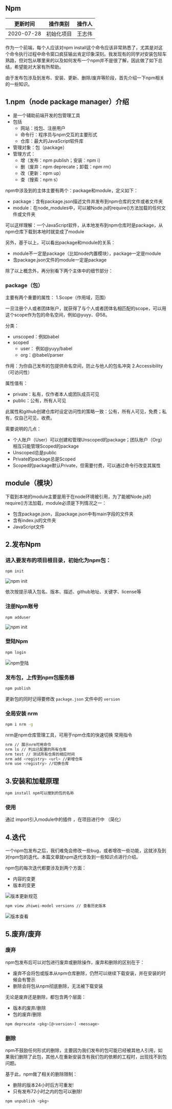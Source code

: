 ## Npm

| 更新时间     |  操作类别    | 操作人   |
| ---------- | ------|--------|
| 2020-07-28 | 初始化项目 | 王志伟 |



作为一个前端，每个人应该对npm install这个命令应该非常熟悉了，尤其是对这个命令执行过程中命令窗口疯狂输出肯定印象深刻。我发现有的同学对安装包轻车熟路，但对包从哪里来的以及如何发布一个npm并不是很了解，因此做了如下总结，希望能对大家有所帮助。

由于发布包涉及到发布、安装、更新、删除/废弃等阶段，首先介绍一下npm相关的一些知识。



## 1.npm（node package manager）介绍

- 是一个辅助前端开发的包管理工具
- 包括
    - 网站：找包、注册用户
    - 命令行：程序员与npm交互的主要形式
    - 仓库：最大的JavaScript软件库
- 管理对象：包（package）
- 管理方式：
    - 增（发布：npm publish；安装：npm i）
    - 删（废弃：npm deprecate；卸载：npm rm）
    - 改（更新：npm up）
    - 查（搜索：npm s）
    
npm中涉及到的主体主要有两个：package和module，定义如下：

- package：含有package.json描述文件并发布到npm仓库的文件或者文件夹
- module：在node_modules中，可以被Node.js的require()方法加载的任何文件或文件夹

可以这样理解：一个JavaScript软件，从本地发布到npm仓库时是package，从npm仓库下载到本地时就变成了module

另外，基于以上，可以看出package和module的关系：

- module不一定是package（比如node内置模块），package一定是module
- 含package.json文件的module一定是package

除了以上概念外，再分别看下两个主体中的细节部分：


### package（包）
主要有两个重要的属性：
1.Scope（作用域，范围）

一旦注册个人或者团体账户，就获得了与个人或者团体名相匹配的scope，可以用这个scope作为包的命名空间，例如@yuyy、@58。

分类：

- unscoped：例如babel
- scoped
     - user： 例如@yuyy/babel
     - org：@babel/parser

作用：为你自己发布的包提供命名空间，防止与他人的包名冲突
2.Accessibility（可访问性）
 
属性值有：

- private：私有，仅作者本人或团队成员可见
- public：公有，所有人可见

此属性和github创建仓库时设定访问性的策略一致：公有，所有人可见，免费；私有，仅自己可见，收费。

需要说明的几点：

- 个人账户（User）可以创建和管理Unscoped的package；团队账户（Org）相互只能管理Scoped的package
- Unscoped总是public
- Private的package总是Scoped
- Scoped的package默认Private，但需要付费，可以通过命令行改变其属性

## module（模块）

下载到本地的module主要是用于在node环境被引用，为了能被Node.js的require()方法加载，module必须是下列情况之一：

- 包含package.json，且package.json中有main字段的文件夹
- 含有index.js的文件夹
- JavaScript文件

## 2.发布Npm   

### 进入要发布的项目根目录，初始化为npm包：

```bash
npm init
```

![npm init](/img/npm-init.png)

依次按提示填入包名、版本、描述、github地址、关键字、license等

### 注册Npm账号

```bash
npm adduser
```

![npm init](/img/npm-addUser.png)

### 登陆Npm

```bash
npm login
```

![npm登陆](/img/npm-login.png)

### 发布包，上传到npm包服务器

```bash
npm publish
```

更新包的同时记得要修改 `package.json` 文件中的 `version` 

### 全局安装 nrm

```bash
npm i nrm -g
```

nrm是npm仓库管理工具，可用于npm仓库的快速切换
常用指令

```bash
nrm // 展示nrm可用命令
nrm ls // 列出已配置的所有仓库
nrm test // 测试所有仓库的相应时间
nrm add <registry> <url> //新增仓库
nrm use <registry> //切换仓库
```


## 3.安装和加载原理 

```bash
npm install npm可以搜到的包的名称
```

### 使用

通过 import引入module中的插件 ，在项目进行中 （简化） 

## 4.迭代

一个npm包发布之后，我们难免会修改一些bug，或者增改一些功能，这就涉及到对npm包的迭代。本篇文章就npm迭代涉及到一些知识点进行介绍。

npm包的每次迭代都要涉及到两个方面：

- 内容的变更
- 版本的变更

![版本更新规范](/img/npm-rule.png)

```bash
npm view zhiwei-model versions // 查看历史版本
```

![版本查看](/img/npm-versions.png)

##  5.废弃/废弃
### 废弃
npm包发布后可以对包进行废弃或删除操作，废弃和删除的区别在于：

- 废弃不会将包或版本从npm仓库删除，仍然可以继续下载安装，并在安装的时候会有警示
- 删除会将包从npm彻底删除，无法被下载安装

无论是废弃还是删除，都包含两个层面：

- 版本的废弃/删除
- 包的废弃/删除

```bash
npm deprecate <pkg>[@<version>] <message>

```


### 删除

npm不鼓励任何形式的删除，主要因为我们发布的包可能已经被其他人引用，如果我们删除了此包，其他人在重新安装含有我们包的依赖的工程时，出现找不到包问题。

基于此，npm做了相关的删除限制：

- 删除的版本24小时后方可重发!
- 只有发布72小时之内的包可以删除!

```bash
npm unpublish <pkg>
```








